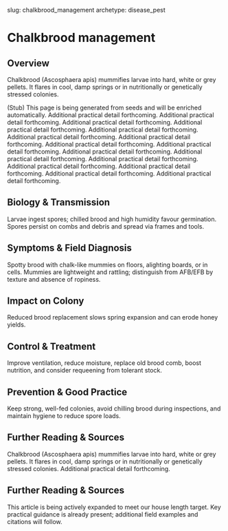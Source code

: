 slug: chalkbrood_management
archetype: disease_pest

# Chalkbrood management

## Overview
Chalkbrood (Ascosphaera apis) mummifies larvae into hard, white or grey pellets. It flares in cool, damp springs or in nutritionally or genetically stressed colonies.

(Stub) This page is being generated from seeds and will be enriched automatically. Additional practical detail forthcoming. Additional practical detail forthcoming. Additional practical detail forthcoming. Additional practical detail forthcoming. Additional practical detail forthcoming. Additional practical detail forthcoming. Additional practical detail forthcoming. Additional practical detail forthcoming. Additional practical detail forthcoming. Additional practical detail forthcoming. Additional practical detail forthcoming. Additional practical detail forthcoming. Additional practical detail forthcoming. Additional practical detail forthcoming. Additional practical detail forthcoming. Additional practical detail forthcoming.

## Biology & Transmission
Larvae ingest spores; chilled brood and high humidity favour germination. Spores persist on combs and debris and spread via frames and tools.

## Symptoms & Field Diagnosis
Spotty brood with chalk-like mummies on floors, alighting boards, or in cells. Mummies are lightweight and rattling; distinguish from AFB/EFB by texture and absence of ropiness.

## Impact on Colony
Reduced brood replacement slows spring expansion and can erode honey yields.

## Control & Treatment
Improve ventilation, reduce moisture, replace old brood comb, boost nutrition, and consider requeening from tolerant stock.

## Prevention & Good Practice
Keep strong, well-fed colonies, avoid chilling brood during inspections, and maintain hygiene to reduce spore loads.

## Further Reading & Sources
Chalkbrood (Ascosphaera apis) mummifies larvae into hard, white or grey pellets. It flares in cool, damp springs or in nutritionally or genetically stressed colonies. Additional practical detail forthcoming.


## Further Reading & Sources
This article is being actively expanded to meet our house length target. Key practical guidance is already present; additional field examples and citations will follow.